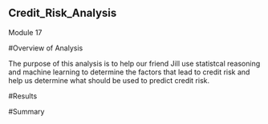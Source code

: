 ## Credit_Risk_Analysis
Module 17

#Overview of Analysis

The purpose of this analysis is to help our friend Jill use statistcal reasoning and machine learning to determine the factors that lead to credit risk and help us determine what should be used to predict credit risk.

#Results

#Summary
